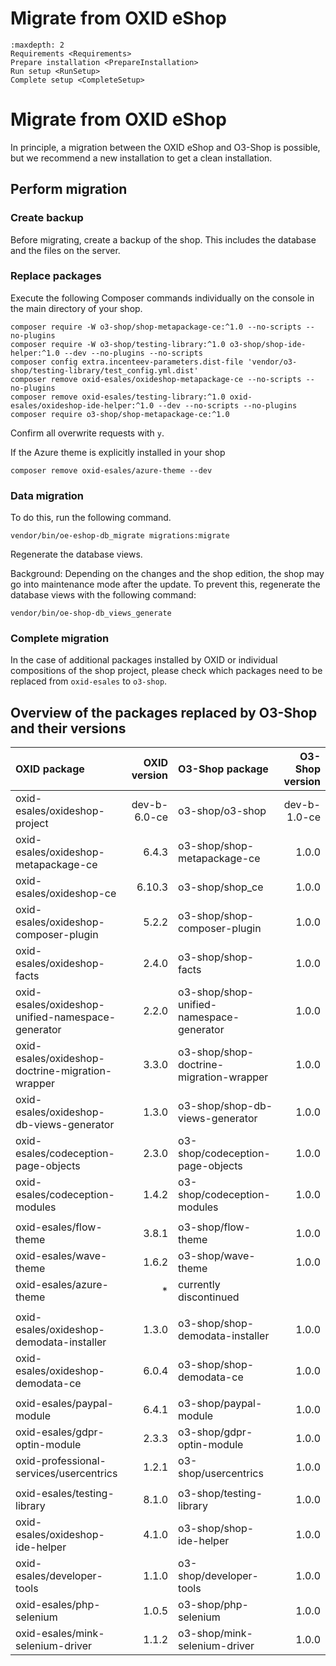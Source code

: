 # Migrate from OXID eShop

```{toctree}
:maxdepth: 2
Requirements <Requirements>
Prepare installation <PrepareInstallation>
Run setup <RunSetup>
Complete setup <CompleteSetup>
```

# Migrate from OXID eShop

In principle, a migration between the OXID eShop and O3-Shop is possible, but we recommend a new installation to get a clean installation.

## Perform migration

### Create backup

Before migrating, create a backup of the shop. This includes the database and the files on the server.

### Replace packages

Execute the following Composer commands individually on the console in the main directory of your shop.

```
composer require -W o3-shop/shop-metapackage-ce:^1.0 --no-scripts --no-plugins
composer require -W o3-shop/testing-library:^1.0 o3-shop/shop-ide-helper:^1.0 --dev --no-plugins --no-scripts
composer config extra.incenteev-parameters.dist-file 'vendor/o3-shop/testing-library/test_config.yml.dist'
composer remove oxid-esales/oxideshop-metapackage-ce --no-scripts --no-plugins
composer remove oxid-esales/testing-library:^1.0 oxid-esales/oxideshop-ide-helper:^1.0 --dev --no-scripts --no-plugins
composer require o3-shop/shop-metapackage-ce:^1.0
```

Confirm all overwrite requests with `y`.

If the Azure theme is explicitly installed in your shop

```
composer remove oxid-esales/azure-theme --dev
```

### Data migration

To do this, run the following command.

```
vendor/bin/oe-eshop-db_migrate migrations:migrate
```

Regenerate the database views.

Background: Depending on the changes and the shop edition, the shop may go into maintenance mode after the update.
To prevent this, regenerate the database views with the following command:

```
vendor/bin/oe-shop-db_views_generate
```

### Complete migration

In the case of additional packages installed by OXID or individual compositions of the shop project, please check which packages need to be replaced from `oxid-esales` to `o3-shop`.

## Overview of the packages replaced by O3-Shop and their versions

| OXID package                                      | OXID version | O3-Shop package                          | O3-Shop version |
|:--------------------------------------------------|-------------:|:-----------------------------------------|----------------:|
| oxid-esales/oxideshop-project                     | dev-b-6.0-ce | o3-shop/o3-shop                          | dev-b-1.0-ce    |
| oxid-esales/oxideshop-metapackage-ce              | 6.4.3        | o3-shop/shop-metapackage-ce              | 1.0.0           |
| oxid-esales/oxideshop-ce                          | 6.10.3       | o3-shop/shop_ce                          | 1.0.0           |
| oxid-esales/oxideshop-composer-plugin             | 5.2.2        | o3-shop/shop-composer-plugin             | 1.0.0           |
| oxid-esales/oxideshop-facts                       | 2.4.0        | o3-shop/shop-facts                       | 1.0.0           |
| oxid-esales/oxideshop-unified-namespace-generator | 2.2.0        | o3-shop/shop-unified-namespace-generator | 1.0.0           |
| oxid-esales/oxideshop-doctrine-migration-wrapper  | 3.3.0        | o3-shop/shop-doctrine-migration-wrapper  | 1.0.0           |
| oxid-esales/oxideshop-db-views-generator          | 1.3.0        | o3-shop/shop-db-views-generator          | 1.0.0           |
| oxid-esales/codeception-page-objects              | 2.3.0        | o3-shop/codeception-page-objects         | 1.0.0           |
| oxid-esales/codeception-modules                   | 1.4.2        | o3-shop/codeception-modules              | 1.0.0           |
|                                                   |              |                                          |                 |
| oxid-esales/flow-theme                            | 3.8.1        | o3-shop/flow-theme                       | 1.0.0           |
| oxid-esales/wave-theme                            | 1.6.2        | o3-shop/wave-theme                       | 1.0.0           |
| oxid-esales/azure-theme                           | *            | currently discontinued                   |                 |
|                                                   |              |                                          |                 |
| oxid-esales/oxideshop-demodata-installer          | 1.3.0        | o3-shop/shop-demodata-installer          | 1.0.0           |
| oxid-esales/oxideshop-demodata-ce                 | 6.0.4        | o3-shop/shop-demodata-ce                 | 1.0.0           |
|                                                   |              |                                          |                 |
| oxid-esales/paypal-module                         | 6.4.1        | o3-shop/paypal-module                    | 1.0.0           |
| oxid-esales/gdpr-optin-module                     | 2.3.3        | o3-shop/gdpr-optin-module                | 1.0.0           |
| oxid-professional-services/usercentrics           | 1.2.1        | o3-shop/usercentrics                     | 1.0.0           |
|                                                   |              |                                          |                 |
| oxid-esales/testing-library                       | 8.1.0        | o3-shop/testing-library                  | 1.0.0           |
| oxid-esales/oxideshop-ide-helper                  | 4.1.0        | o3-shop/shop-ide-helper                  | 1.0.0           |
| oxid-esales/developer-tools                       | 1.1.0        | o3-shop/developer-tools                  | 1.0.0           |
| oxid-esales/php-selenium                          | 1.0.5        | o3-shop/php-selenium                     | 1.0.0           |
| oxid-esales/mink-selenium-driver                  | 1.1.2        | o3-shop/mink-selenium-driver             | 1.0.0           |
